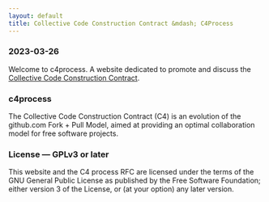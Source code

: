 ```yaml
---
layout: default
title: Collective Code Construction Contract &mdash; C4Process
---
```


### 2023-03-26

Welcome to c4process. A website dedicated to promote and discuss the [Collective Code Construction Contract](https://rfc.zeromq.org/spec/42/).

### c4process

The Collective Code Construction Contract (C4) is an evolution of the github.com Fork + Pull Model, aimed at providing an optimal collaboration model for free software projects.

### License &mdash; GPLv3 or later

This website and the C4 process RFC are licensed under the terms of the GNU General Public License as published by the Free Software Foundation; either version 3 of the License, or (at your option) any later version.


